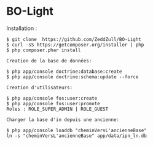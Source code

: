 # BO-Light

Installation : 

	$ git clone  https://github.com/ZeddZull/BO-Light
	$ curl -sS https://getcomposer.org/installer | php
	$ php composer.phar install

	Creation de la base de données:

	$ php app/console doctrine:database:create    
	$ php app/console doctrine:schema:update --force

	Creation d'utilisateurs:

	$ php app/console fos:user:create
	$ php app/console fos:user:promote
	Roles : ROLE_SUPER_ADMIN | ROLE_GUEST

	Charger la base d'in depuis une ancienne:

	$ php app/console loaddb "cheminVersL'ancienneBase"
	ln -s "cheminVersL'ancienneBase" app/data/ipn_ln.db